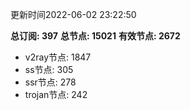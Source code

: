 更新时间2022-06-02 23:22:50

**总订阅: 397**
**总节点: 15021**
**有效节点: 2672**
- v2ray节点: 1847
- ss节点: 305
- ssr节点: 278
- trojan节点: 242
